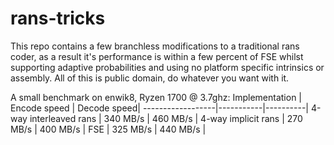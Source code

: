 # rans-tricks
This repo contains a few branchless modifications to a traditional rans coder, as a result it's performance is within a few percent of FSE whilst supporting adaptive probabilities and using no platform specific intrinsics or assembly.
All of this is public domain, do whatever you want with it.

A small benchmark on enwik8, Ryzen 1700 @ 3.7ghz:
Implementation  | Encode speed | Decode speed|
------------------|-----------|----------|
4-way interleaved rans | 340 MB/s  | 460 MB/s |
4-way implicit    rans | 270 MB/s  | 400 MB/s |
FSE                    | 325 MB/s  | 440 MB/s |
